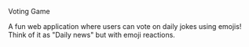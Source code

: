 Voting Game

A fun web application where users can vote on daily jokes using emojis! Think of it as "Daily news" but with emoji reactions.
